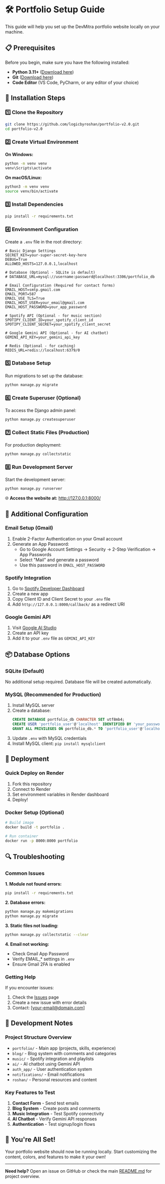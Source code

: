 # 🛠 Portfolio Setup Guide

This guide will help you set up the DevMitra portfolio website locally on your machine.

## 📋 Prerequisites

Before you begin, make sure you have the following installed:

- **Python 3.11+** ([Download here](https://python.org/downloads/))
- **Git** ([Download here](https://git-scm.com/downloads))
- **Code Editor** (VS Code, PyCharm, or any editor of your choice)

## 🚀 Installation Steps

### 1️⃣ Clone the Repository

```bash
git clone https://github.com/logicbyroshan/portfolio-v2.0.git
cd portfolio-v2.0
```

### 2️⃣ Create Virtual Environment

**On Windows:**
```bash
python -m venv venv
venv\Scripts\activate
```

**On macOS/Linux:**
```bash
python3 -m venv venv
source venv/bin/activate
```

### 3️⃣ Install Dependencies

```bash
pip install -r requirements.txt
```

### 4️⃣ Environment Configuration

Create a `.env` file in the root directory:

```env
# Basic Django Settings
SECRET_KEY=your-super-secret-key-here
DEBUG=True
ALLOWED_HOSTS=127.0.0.1,localhost

# Database (Optional - SQLite is default)
# DATABASE_URL=mysql://username:password@localhost:3306/portfolio_db

# Email Configuration (Required for contact forms)
EMAIL_HOST=smtp.gmail.com
EMAIL_PORT=587
EMAIL_USE_TLS=True
EMAIL_HOST_USER=your_email@gmail.com
EMAIL_HOST_PASSWORD=your_app_password

# Spotify API (Optional - for music section)
SPOTIPY_CLIENT_ID=your_spotify_client_id
SPOTIPY_CLIENT_SECRET=your_spotify_client_secret

# Google Gemini API (Optional - for AI chatbot)
GEMINI_API_KEY=your_gemini_api_key

# Redis (Optional - for caching)
REDIS_URL=redis://localhost:6379/0
```

### 5️⃣ Database Setup

Run migrations to set up the database:

```bash
python manage.py migrate
```

### 6️⃣ Create Superuser (Optional)

To access the Django admin panel:

```bash
python manage.py createsuperuser
```

### 7️⃣ Collect Static Files (Production)

For production deployment:

```bash
python manage.py collectstatic
```

### 8️⃣ Run Development Server

Start the development server:

```bash
python manage.py runserver
```

🌐 **Access the website at:** http://127.0.0.1:8000/

## 🔧 Additional Configuration

### Email Setup (Gmail)

1. Enable 2-Factor Authentication on your Gmail account
2. Generate an App Password:
   - Go to Google Account Settings → Security → 2-Step Verification → App Passwords
   - Select "Mail" and generate a password
   - Use this password in `EMAIL_HOST_PASSWORD`

### Spotify Integration

1. Go to [Spotify Developer Dashboard](https://developer.spotify.com/dashboard/)
2. Create a new app
3. Copy Client ID and Client Secret to your `.env` file
4. Add `http://127.0.0.1:8000/callback/` as a redirect URI

### Google Gemini API

1. Visit [Google AI Studio](https://aistudio.google.com/)
2. Create an API key
3. Add it to your `.env` file as `GEMINI_API_KEY`

## 📦 Database Options

### SQLite (Default)
No additional setup required. Database file will be created automatically.

### MySQL (Recommended for Production)

1. Install MySQL server
2. Create a database:
   ```sql
   CREATE DATABASE portfolio_db CHARACTER SET utf8mb4;
   CREATE USER 'portfolio_user'@'localhost' IDENTIFIED BY 'your_password';
   GRANT ALL PRIVILEGES ON portfolio_db.* TO 'portfolio_user'@'localhost';
   ```
3. Update `.env` with MySQL credentials
4. Install MySQL client: `pip install mysqlclient`

## 🚀 Deployment

### Quick Deploy on Render

1. Fork this repository
2. Connect to Render
3. Set environment variables in Render dashboard
4. Deploy!

### Docker Setup (Optional)

```bash
# Build image
docker build -t portfolio .

# Run container
docker run -p 8000:8000 portfolio
```

## 🔍 Troubleshooting

### Common Issues

**1. Module not found errors:**
```bash
pip install -r requirements.txt
```

**2. Database errors:**
```bash
python manage.py makemigrations
python manage.py migrate
```

**3. Static files not loading:**
```bash
python manage.py collectstatic --clear
```

**4. Email not working:**
- Check Gmail App Password
- Verify EMAIL_* settings in `.env`
- Ensure Gmail 2FA is enabled

### Getting Help

If you encounter issues:

1. Check the [Issues](https://github.com/logicbyroshan/portfolio-v2.0/issues) page
2. Create a new issue with error details
3. Contact: [your-email@domain.com]

## 📝 Development Notes

### Project Structure Overview

- `portfolio/` - Main app (projects, skills, experience)
- `blog/` - Blog system with comments and categories
- `music/` - Spotify integration and playlists
- `ai/` - AI chatbot using Gemini API
- `auth_app/` - User authentication system
- `notifications/` - Email notifications
- `roshan/` - Personal resources and content

### Key Features to Test

1. **Contact Form** - Send test emails
2. **Blog System** - Create posts and comments
3. **Music Integration** - Test Spotify connectivity
4. **AI Chatbot** - Verify Gemini API responses
5. **Authentication** - Test signup/login flows

## 🎉 You're All Set!

Your portfolio website should now be running locally. Start customizing the content, colors, and features to make it your own!

---

**Need help?** Open an issue on GitHub or check the main [README.md](./README.md) for project overview.